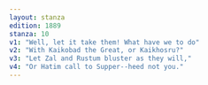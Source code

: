 ```yaml
---
layout: stanza
edition: 1889
stanza: 10
v1: "Well, let it take them! What have we to do"
v2: "With Kaikobad the Great, or Kaikhosru?"
v3: "Let Zal and Rustum bluster as they will,"
v4: "Or Hatim call to Supper--heed not you."
---
```

